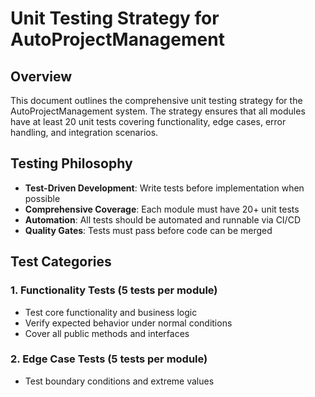 # Unit Testing Strategy for AutoProjectManagement

## Overview
This document outlines the comprehensive unit testing strategy for the AutoProjectManagement system. The strategy ensures that all modules have at least 20 unit tests covering functionality, edge cases, error handling, and integration scenarios.

## Testing Philosophy
- **Test-Driven Development**: Write tests before implementation when possible
- **Comprehensive Coverage**: Each module must have 20+ unit tests
- **Automation**: All tests should be automated and runnable via CI/CD
- **Quality Gates**: Tests must pass before code can be merged

## Test Categories

### 1. Functionality Tests (5 tests per module)
- Test core functionality and business logic
- Verify expected behavior under normal conditions
- Cover all public methods and interfaces

### 2. Edge Case Tests (5 tests per module)
- Test boundary conditions and extreme values
